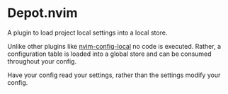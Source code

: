 # Depot.nvim

A plugin to load project local settings into a local store.

Unlike other plugins like [nvim-config-local](https://github.com/klen/nvim-config-local) no code is executed. Rather, a
configuration table is loaded into a global store and can be consumed throughout your config.

Have your config read your settings, rather than the settings modify your config.
